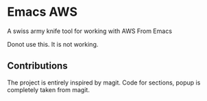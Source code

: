 # Emacs AWS
A swiss army knife tool for working with AWS From Emacs

Donot use this. It is not working.




## Contributions
The project is entirely inspired by magit. Code for sections, popup is completely taken from magit.
